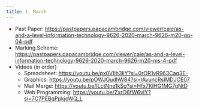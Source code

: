 ```yaml
---
title: 1. March
---
```


- Past Paper: https://pastpapers.papacambridge.com/viewer/caie/as-and-a-level-information-technology-9626-2020-march-9626-m20-qp-04-pdf
- Marking Scheme: https://pastpapers.papacambridge.com/viewer/caie/as-and-a-level-information-technology-9626-2020-march-9626-m20-ms-4-pdf
- Videos (in order)
    - Spreadsheet: https://youtu.be/px0VIIh3liY?si=0rOR1vR963Caq3E-
    - Graphics: https://youtu.be/pOWJOudhW84?si=lAvuncRsIMDJCE07
    - Mail Merge: https://youtu.be/ILctNne1kSg?si=Hfx7KIHG1MG7gNtD
    - Web Programming: https://youtu.be/ZxrO6fW6vIY?si=7C7PEBqPpkjoWQ_L
